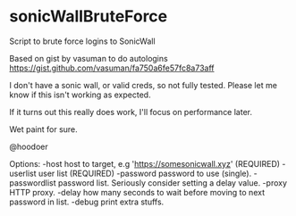 # sonicWallBruteForce
Script to brute force logins to SonicWall

Based on gist by vasuman to do autologins
https://gist.github.com/vasuman/fa750a6fe57fc8a73aff


I don't have a sonic wall, or valid creds, so not fully tested. Please let me know if this isn't working as expected.

If it turns out this really does work, I'll focus on performance later. 

Wet paint for sure. 

@hoodoer



Options:
-host          host to target, e.g 'https://somesonicwall.xyz' (REQUIRED)
-userlist      user list (REQUIRED)
-password      password to use (single).
-passwordlist  password list. Seriously consider setting a delay value.
-proxy         HTTP proxy.
-delay         how many seconds to wait before moving to next password in list.
-debug         print extra stuffs.
